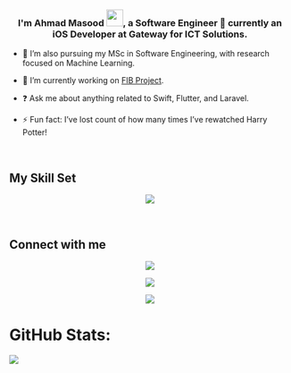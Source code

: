 ### <div align="center">I'm Ahmad Masood <img src="https://raw.githubusercontent.com/MartinHeinz/MartinHeinz/master/wave.gif" width="30px" height="30px">, a Software Engineer 🚀 currently an iOS Developer at Gateway for ICT Solutions.</div>  
  

- 🌱 I’m also pursuing my MSc in Software Engineering, with research focused on Machine Learning.
  

- 🔭 I’m currently working on [FIB Project](https://fib.iq).
  

- ❓ Ask me about anything related to Swift, Flutter, and Laravel.  
  

- ⚡ Fun fact: I’ve lost count of how many times I’ve rewatched Harry Potter!
  

<br/>  


## My Skill Set  
<!--tech stack icons-->
<p align="center">
  <a href="https://skillicons.dev">
    <img src="https://skillicons.dev/icons?i=swift,flutter,dart,laravel,php,py,tensorflow,sklearn,git,github,css,bootstrap,github,html,java,js,mysql,sqlite,postman,anaconda&perline=5" />
  </a>
</p>

<br/>  


## Connect with me  
<div align="center">
  <p align="center">
  <a href="https://linkedin.com/in/ahmad-masood-6a8115202">
    <img src="https://skillicons.dev/icons?linkedin" />
  </a>
  </p>
  <p align="center">
  <a href="https://www.facebook.com/ahmad.masood.99">
    <img src="https://skillicons.dev/icons?facebook" />
  </a>
  </p>
  <p align="center">
  <a href="https://instagram.com/ahmad._.masood">
    <img src="https://skillicons.dev/icons?instagram" />
  </a>
  </p>
</div>  

# GitHub Stats:
![](https://github-readme-streak-stats.herokuapp.com/?user=Ahm4d-Masood&theme=vision-friendly-dark&hide_border=false)<br/>
